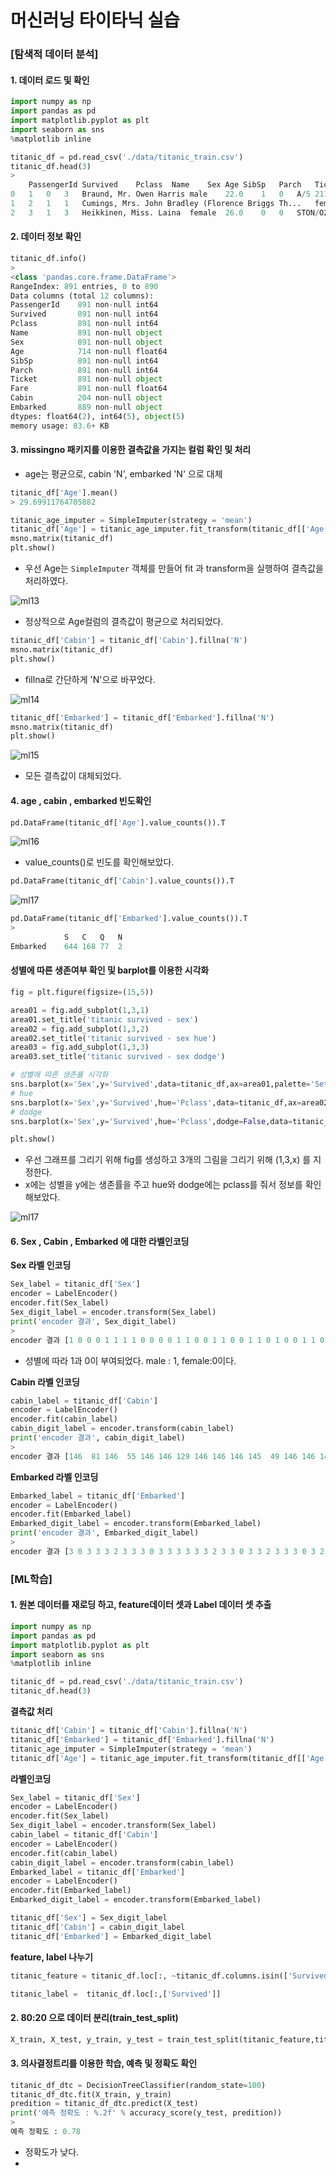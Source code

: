 # 머신러닝  타이타닉 실습

### [탐색적 데이터 분석]

#### 1. 데이터 로드 및 확인

```python
import numpy as np
import pandas as pd
import matplotlib.pyplot as plt
import seaborn as sns
%matplotlib inline

titanic_df = pd.read_csv('./data/titanic_train.csv')
titanic_df.head(3)
>
	PassengerId	Survived	Pclass	Name	Sex	Age	SibSp	Parch	Ticket	Fare	Cabin	Embarked
0	1	0	3	Braund, Mr. Owen Harris	male	22.0	1	0	A/5 21171	7.2500	NaN	S
1	2	1	1	Cumings, Mrs. John Bradley (Florence Briggs Th...	female	38.0	1	0	PC 17599	71.2833	C85	C
2	3	1	3	Heikkinen, Miss. Laina	female	26.0	0	0	STON/O2. 3101282	7.9250	NaN	S
```

#### 2. 데이터 정보 확인

```python
titanic_df.info()
>
<class 'pandas.core.frame.DataFrame'>
RangeIndex: 891 entries, 0 to 890
Data columns (total 12 columns):
PassengerId    891 non-null int64
Survived       891 non-null int64
Pclass         891 non-null int64
Name           891 non-null object
Sex            891 non-null object
Age            714 non-null float64
SibSp          891 non-null int64
Parch          891 non-null int64
Ticket         891 non-null object
Fare           891 non-null float64
Cabin          204 non-null object
Embarked       889 non-null object
dtypes: float64(2), int64(5), object(5)
memory usage: 83.6+ KB
```

####  3. missingno 패키지를 이용한 결측값을 가지는 컬럼 확인 및 처리

- age는 평균으로, cabin 'N', embarked 'N' 으로 대체

```python
titanic_df['Age'].mean()
> 29.69911764705882

titanic_age_imputer = SimpleImputer(strategy = 'mean')
titanic_df['Age'] = titanic_age_imputer.fit_transform(titanic_df[['Age']])
msno.matrix(titanic_df)
plt.show()
```

- 우선 Age는 `SimpleImputer` 객체를 만들어 fit 과 transform을 실행하여 결측값을 처리하였다.

![ml13](./img/ml13.png)

- 정상적으로 Age컬럼의 결측값이 평균으로 처리되었다.

```python
titanic_df['Cabin'] = titanic_df['Cabin'].fillna('N')
msno.matrix(titanic_df)
plt.show()
```

- fillna로 간단하게 'N'으로 바꾸었다.

![ml14](./img/ml14.png)

```python
titanic_df['Embarked'] = titanic_df['Embarked'].fillna('N')
msno.matrix(titanic_df)
plt.show()
```

![ml15](./img/ml15.png)

- 모든 결측값이 대체되었다.

#### 4. age , cabin , embarked 빈도확인

```python
pd.DataFrame(titanic_df['Age'].value_counts()).T
```

![ml16](./img/ml16.jpg)

- value_counts()로 빈도를 확인해보았다.

```python
pd.DataFrame(titanic_df['Cabin'].value_counts()).T
```

![ml17](./img/ml17.jpg)

```python
pd.DataFrame(titanic_df['Embarked'].value_counts()).T
>
			S	C	Q	N
Embarked	644	168	77	2
```

#### 성별에 따른 생존여부 확인 및 barplot를 이용한 시각화

```python
fig = plt.figure(figsize=(15,5))

area01 = fig.add_subplot(1,3,1)
area01.set_title('titanic survived - sex')
area02 = fig.add_subplot(1,3,2)
area02.set_title('titanic survived - sex hue')
area03 = fig.add_subplot(1,3,3)
area03.set_title('titanic survived - sex dodge')

# 성별에 따른 생존률 시각화
sns.barplot(x='Sex',y='Survived',data=titanic_df,ax=area01,palette='Set2')
# hue 
sns.barplot(x='Sex',y='Survived',hue='Pclass',data=titanic_df,ax=area02,palette='Set2')
# dodge
sns.barplot(x='Sex',y='Survived',hue='Pclass',dodge=False,data=titanic_df,ax=area03,palette='Set2')

plt.show()
```

- 우선 그래프를 그리기 위해 fig를 생성하고 3개의 그림을 그리기 위해 (1,3,x) 를 지정한다.
- x에는 성별을 y에는 생존률을 주고 hue와 dodge에는 pclass를 줘서 정보를 확인해보았다.

![ml17](./img/ml17.png)

#### 6. Sex , Cabin , Embarked 에 대한 라벨인코딩

**Sex 라벨 인코딩**

```python
Sex_label = titanic_df['Sex']
encoder = LabelEncoder()
encoder.fit(Sex_label)
Sex_digit_label = encoder.transform(Sex_label)
print('encoder 결과', Sex_digit_label)
>
encoder 결과 [1 0 0 0 1 1 1 1 0 0 0 0 1 1 0 0 1 1 0 0 1 1 0 1 0 0 1 1 0 1 1 0 0 1 1 1 1...]
```

- 성별에 따라 1과 0이 부여되었다. male : 1, female:0이다.

**Cabin 라벨 인코딩**

```python
cabin_label = titanic_df['Cabin']
encoder = LabelEncoder()
encoder.fit(cabin_label)
cabin_digit_label = encoder.transform(cabin_label)
print('encoder 결과', cabin_digit_label)
>
encoder 결과 [146  81 146  55 146 146 129 146 146 146 145  49 146 146 146 146 146 146 ...]
```

**Embarked  라벨 인코딩**

```python
Embarked_label = titanic_df['Embarked']
encoder = LabelEncoder()
encoder.fit(Embarked_label)
Embarked_digit_label = encoder.transform(Embarked_label)
print('encoder 결과', Embarked_digit_label)
>
encoder 결과 [3 0 3 3 3 2 3 3 3 0 3 3 3 3 3 3 2 3 3 0 3 3 2 3 3 3 0 3 2 3 0 0 2 3 0 3 0...]
```

### [ML학습]

#### 1. 원본 데이터를 재로딩 하고, feature데이터 셋과 Label 데이터 셋 추출

```python
import numpy as np
import pandas as pd
import matplotlib.pyplot as plt
import seaborn as sns
%matplotlib inline

titanic_df = pd.read_csv('./data/titanic_train.csv')
titanic_df.head(3)
```

**결측값 처리**

```python
titanic_df['Cabin'] = titanic_df['Cabin'].fillna('N')
titanic_df['Embarked'] = titanic_df['Embarked'].fillna('N')
titanic_age_imputer = SimpleImputer(strategy = 'mean')
titanic_df['Age'] = titanic_age_imputer.fit_transform(titanic_df[['Age']])
```

**라벨인코딩**

```python
Sex_label = titanic_df['Sex']
encoder = LabelEncoder()
encoder.fit(Sex_label)
Sex_digit_label = encoder.transform(Sex_label)
cabin_label = titanic_df['Cabin']
encoder = LabelEncoder()
encoder.fit(cabin_label)
cabin_digit_label = encoder.transform(cabin_label)
Embarked_label = titanic_df['Embarked']
encoder = LabelEncoder()
encoder.fit(Embarked_label)
Embarked_digit_label = encoder.transform(Embarked_label)
```

```python
titanic_df['Sex'] = Sex_digit_label
titanic_df['Cabin'] = cabin_digit_label
titanic_df['Embarked'] = Embarked_digit_label
```

**feature, label 나누기**

```python
titanic_feature = titanic_df.loc[:, ~titanic_df.columns.isin(['Survived', 'Name','Ticket'])]
```

```python
titanic_label =  titanic_df.loc[:,['Survived']]
```

#### 2. 80:20 으로 데이터 분리(train_test_split)

```python
X_train, X_test, y_train, y_test = train_test_split(titanic_feature,titanic_label, test_size=0.2 ,random_state=100)
```

#### 3. 의사결정트리를 이용한 학습, 예측 및 정확도 확인

```python
titanic_df_dtc = DecisionTreeClassifier(random_state=100)
titanic_df_dtc.fit(X_train, y_train)
predition = titanic_df_dtc.predict(X_test)
print('예측 정확도 : %.2f' % accuracy_score(y_test, predition))
>
예측 정확도 : 0.78
```

- 정확도가 낮다.
- 